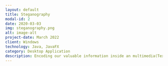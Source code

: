 ```yaml
---
layout: default
title: Steganography
modal-id: 2
date: 2020-03-03
img: steganography.png
alt: image-alt
project-date: March 2022
client: Windows
technology: Java, JavaFX
category: Desktop Application
description: Encoding our valuable information inside an multimedia(Text, Image, Audio, Video) file and decode it whenever needed!! 
---
```

